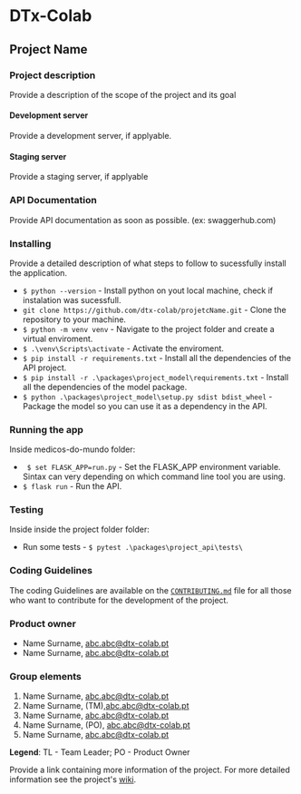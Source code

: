 # DTx-Colab

## Project Name

### Project description

Provide a description of the scope of the project and its goal

#### Development server

Provide a development server, if applyable.

#### Staging server

Provide a staging server, if applyable

### API Documentation

Provide API documentation as soon as possible. 
(ex:  swaggerhub.com)

### Installing

Provide a detailed description of what steps to follow to sucessfully install the application.

- `$ python --version` - Install python on yout local machine, check if instalation was sucessfull.
- `git clone https://github.com/dtx-colab/projetcName.git` - Clone the repository to your machine. 
- `$ python -m venv venv` - Navigate to the project folder and create a virtual enviroment.
- `$ .\venv\Scripts\activate` - Activate the enviroment.
- `$ pip install -r requirements.txt` - Install all the dependencies of the API project.
- `$ pip install -r .\packages\project_model\requirements.txt` - Install all the dependencies of the model package.
- `$ python .\packages\project_model\setup.py sdist bdist_wheel` - Package the model so you can use it as a dependency in the API.

### Running the app

Inside medicos-do-mundo folder:

- ` $ set FLASK_APP=run.py` - Set the FLASK_APP environment variable. Sintax can very depending on which command line tool you are using.
- `$ flask run` - Run the API.

### Testing

Inside inside the project folder folder:

- Run some tests - `$ pytest .\packages\project_api\tests\`

### Coding Guidelines

The coding Guidelines are available on the [`CONTRIBUTING.md`](/CONTRIBUTING.md) file for all those who want to contribute for the development of the project.

### Product owner

- Name Surname, abc.abc@dtx-colab.pt
- Name Surname, abc.abc@dtx-colab.pt

### Group elements

1. Name Surname, abc.abc@dtx-colab.pt
2. Name Surname, (TM),abc.abc@dtx-colab.pt
3. Name Surname, abc.abc@dtx-colab.pt
4. Name Surname, (PO), abc.abc@dtx-colab.pt
5. Name Surname, abc.abc@dtx-colab.pt

**Legend**: TL - Team Leader; PO - Product Owner

Provide a link containing more information of the project.
For more detailed information see the project's [wiki](https://github.com/helderjordao-dtx/workshop/wiki).
